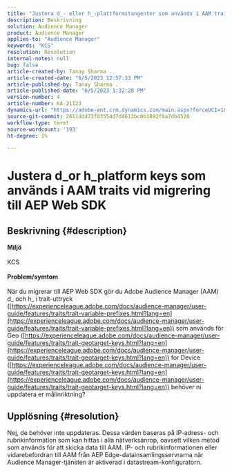 ```yaml
---
title: "Justera d_- eller h_-plattformstangenter som används i AAM traits vid migrering till AEP Web SDK"
description: Beskrivning
solution: Audience Manager
product: Audience Manager
applies-to: "Audience Manager"
keywords: "KCS"
resolution: Resolution
internal-notes: null
bug: false
article-created-by: Tanay Sharma .
article-created-date: "6/5/2023 12:57:33 PM"
article-published-by: Tanay Sharma .
article-published-date: "6/5/2023 1:32:28 PM"
version-number: 4
article-number: KA-21123
dynamics-url: "https://adobe-ent.crm.dynamics.com/main.aspx?forceUCI=1&pagetype=entityrecord&etn=knowledgearticle&id=8d59a684-a003-ee11-8f6e-6045bd0065b6"
source-git-commit: 2611ddd73f03554d7d4613bc0b1892f8a7db4520
workflow-type: tm+mt
source-wordcount: '193'
ht-degree: 1%

---
```


# Justera d_or h_platform keys som används i AAM traits vid migrering till AEP Web SDK

## Beskrivning {#description}

<b>Miljö</b><br><br>KCS<br><br><b>Problem/symtom</b><br><br>När du migrerar till AEP Web SDK gör du Adobe Audience Manager (AAM) d_ och h_ i trait-uttryck ([https://experienceleague.adobe.com/docs/audience-manager/user-guide/features/traits/trait-variable-prefixes.html?lang=en](https://experienceleague.adobe.com/docs/audience-manager/user-guide/features/traits/trait-variable-prefixes.html?lang=en)) som används för Geo ([https://experienceleague.adobe.com/docs/audience-manager/user-guide/features/traits/trait-geotarget-keys.html?lang=en](https://experienceleague.adobe.com/docs/audience-manager/user-guide/features/traits/trait-geotarget-keys.html?lang=en)) for Device ([https://experienceleague.adobe.com/docs/audience-manager/user-guide/features/traits/trait-geotarget-keys.html?lang=en](https://experienceleague.adobe.com/docs/audience-manager/user-guide/features/traits/trait-geotarget-keys.html?lang=en)) behöver ni uppdatera er målinriktning?<br>

## Upplösning {#resolution}


Nej, de behöver inte uppdateras. Dessa värden baseras på IP-adress- och rubrikinformation som kan hittas i alla nätverksanrop, oavsett vilken metod som används för att skicka data till AAM. IP- och rubrikinformationen eller vidarebefordran till AAM från AEP Edge-datainsamlingsservrarna när Audience Manager-tjänsten är aktiverad i datastream-konfiguratorn.
